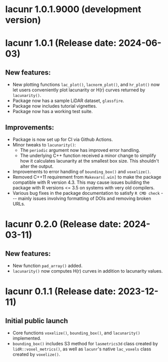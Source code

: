 # lacunr 1.0.1.9000 (development version)

# lacunr 1.0.1 (Release date: 2024-06-03)

## New features:

* New plotting functions `lac_plot()`, `lacnorm_plot()`, and `hr_plot()` now let users conveniently plot lacunarity or H(r) curves returned by `lacunarity()`.
* Package now has a sample LiDAR dataset, `glassfire`.
* Package now includes tutorial vignettes.
* Package now has a working test suite.

## Improvements:

* Package is now set up for CI via Github Actions.
* Minor tweaks to `lacunarity()`:
    - The `periodic` argument now has improved error handling.
    - The underlying C++ function received a minor change to simplify how it calculates lacunarity at the smallest box size. This shouldn't alter the output.
* Improvements to error handling of `bounding_box()` and `voxelize()`.
* Removed C++11 requirement from `Makevars[.win]` to make the package compatible with R version 4.3. This may cause issues building the package with R versions <= 3.5 on systems with very old compilers.
* Various bug fixes in the package documentation to satisfy `R CMD check` --- mainly issues involving formatting of DOIs and removing broken URLs.

# lacunr 0.2.0 (Release date: 2024-03-11)

## New features:

* New function `pad_array()` added.
* `lacunarity()` now computes H(r) curves in addition to lacunarity values.

# lacunr 0.1.1 (Release date: 2023-12-11)

## Initial public launch

* Core functions `voxelize()`, `bounding_box()`, and `lacunarity()` implemented.
* `bounding_box()` includes S3 method for `lasmetrics3d` class created by `lidR::voxel_metrics()`, as well as `lacunr`'s native `lac_voxels` class created by `voxelize()`.
